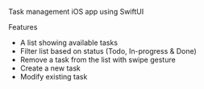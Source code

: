 Task management iOS app using SwiftUI

Features
- A list showing available tasks
- Filter list based on status (Todo, In-progress & Done)
- Remove a task from the list with swipe gesture
- Create a new task
- Modify existing task
